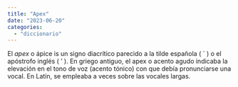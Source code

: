 ```yaml
---
title: "Apex"
date: "2023-06-20"
categories: 
  - "diccionario"
---
```


El _apex_ o ápice is un signo diacrítico parecido a la tilde española ( ´ ) o el apóstrofo inglés ( ʼ ). En griego antiguo, el apex o acento agudo indicaba la elevación en el tono de voz (acento tónico) con que debía pronunciarse una vocal. En Latín, se empleaba a veces sobre las vocales largas.
